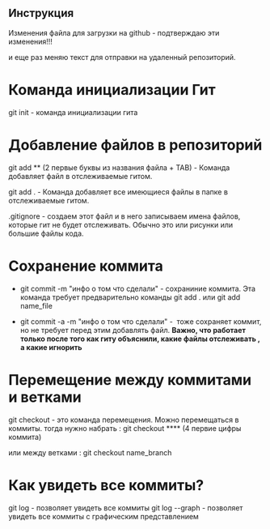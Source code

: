 ## Инструкция
Изменения файла для загрузки на github - подтверждаю эти изменения!!!  

и еще раз меняю текст для отправки на удаленный репозиторий. 

# Команда инициализации Гит
git init - команда инициализации гита 

# Добавление файлов в репозиторий  
git add ** (2 первые буквы из названия файла + TAB) - Команда добавляет файл в отслеживаемые гитом. 

git add .   - Команда добавляет все имеющиеся файлы в папке в отслеживаемые гитом. 

.gitignore - создаем этот файл и в него записываем имена файлов, которые гит не будет отслеживать. Обычно это или рисунки или большие файлы кода. 

# Сохранение коммита 
* git commit -m "инфо о том что сделали" - сохраниние коммита.  Эта команда требует предварительно команды git add .   или git add name_file 

* git commit -a -m "инфо о том что сделали" -  тоже сохраняет коммит, но не требует перед этим добавлять файл.  **Важно, что работает только после того как гиту объяснили, какие файлы отслеживать , а какие игнорить**

# Перемещение между коммитами и ветками
git checkout - это команда перемещения. 
Можно перемещаться в коммиты.  тогда нужно набрать : git checkout ****  (4 первие цифры коммита)

или между ветками : git checkout name_branch

# Как увидеть все коммиты?
git log - позволяет увидеть все коммиты
git log --graph - позволяет увидеть все коммиты с графическим представлением
